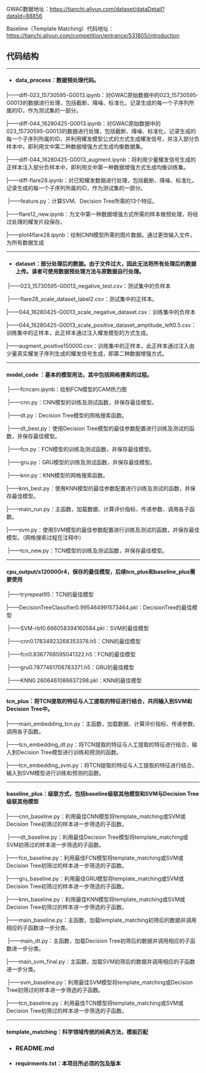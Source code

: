 GWAC数据地址：https://tianchi.aliyun.com/dataset/dataDetail?dataId=88856

Baseline（Template Matching）代码地址：https://tianchi.aliyun.com/competition/entrance/531805/introduction

## 代码结构

------

- #### data_process：数据预处理代码。


​			|——diff-023_15730595-G0013.ipynb：对GWAC原始数据中的023_15730595-G0013的数据进行处理，包括截断、降噪、标准化，记录生成的每一个子序列所属的ID，作为测试集的一部分。

​			|——diff-044_16280425-G0013.ipynb：对GWAC原始数据中的023_15730595-G0013的数据进行处理，包括截断、降噪、标准化，记录生成的每一个子序列所属的ID，并利用耀发模型公式的方式生成耀发信号，并注入部分负样本中。即利用文中第二种数据增强方式生成均衡数据集。

​			|——diff-044_16280425-G0013_augment.ipynb：将利用少量耀发信号生成的正样本注入部分负样本中，即利用文中第一种数据增强方式生成均衡训练集。

​			|——diff-flare28.ipynb：对已知耀发数据进行处理，包括截断、降噪、标准化，记录生成的每一个子序列所属的ID，作为测试集的一部分。

​			|——feature.py：计算SVM、Decision Tree所需的13个特征。

​			|——flare12_new.ipynb：为文中第一种数据增强方式所需的样本做预处理，将经过处理的耀发片段保存。

​			|——plot4flare28.ipynb：绘制CNN模型所需的图片数据。通过更改输入文件，为所有数据生成

------

- #### dataset：部分处理后的数据。由于文件过大，因此无法将所有处理后的数据上传。读者可使用数据预处理方法与原数据自行处理。

​			|——023_15730595-G0013_negative_test.csv：测试集中的负样本

​			|——flare28_scale_dataset_label2.csv：测试集中的正样本。

​			|——044_16280425-G0013_scale_negative_dataset.csv：训练集中的负样本

​			|——044_16280425-G0013_scale_positive_dataset_amplitude_left0.5.csv：训练集中的正样本，此正样本通过注入耀发模型的方式生成。		

​			|——augment_positive150000.csv：训练集中的正样本，此正样本通过注入由少量真实耀发子序列生成的耀发信号生成，即第二种数据增强方式。

- ------

  #### model_code ：基本的模型用法，其中包括网格搜索的过程。


​			|——fcncam.ipynb：绘制FCN模型的CAM热力图

​			|——cnn.py：CNN模型的训练及测试函数，并保存最佳模型。

​			|——dt.py：Decision Tree模型的网格搜索函数。

​			|——dt_best.py：使用Decision Tree模型的最佳参数配置进行训练及测试的函数，并保存最佳模型。

​			|——fcn.py：FCN模型的训练及测试函数，并保存最佳模型。

​			|——gru.py：GRU模型的训练及测试函数，并保存最佳模型。

​			|——knn.py：KNN模型的网格搜索函数。

​			|——knn_best.py：使用KNN模型的最佳参数配置进行训练及测试的函数，并保存最佳模型。

​			|——main_run.py：主函数，加载数据、计算评价指标、传递参数、调用各子函数。

​			|——svm.py：使用SVM模型的最佳参数配置进行训练及测试的函数，并保存最佳模型。（网格搜索过程在注释中）

​			|——tcn_new.py：TCN模型的训练及测试函数，并保存最佳模型。

- ------

  #### cpu_output/s120000r4，保存的最佳模型，后续tcn_plus和baseline_plus需要使用


​			|——tryrepeat95：TCN的最佳模型

​			|——DecisionTreeClassifier0.995464991573464.pkl：DecisionTree的最佳模型

​			|——SVM-rbf0.666058394160584.pkl：SVM的最佳模型

​			|——cnn0.17834923268353378.h5：CNN的最佳模型

​			|——fcn0.8367768595041322.h5：FCN的最佳模型

​			|——gru0.7877461706783371.h5：GRU的最佳模型

​			|——KNN0.2606461086637298.pkl：KNN的最佳模型

- ------

  #### tcn_plus：将TCN提取的特征与人工提取的特征进行结合，共同输入到SVM和Decision Tree中。


​			|——main_embedding_tcn.py：主函数，加载数据、计算评价指标、传递参数、调用各子函数。

​			|——tcn_embedding_dt.py：将TCN提取的特征与人工提取的特征进行结合，输入到Decision Tree模型进行训练和预测的函数。

​			|——tcn_embedding_svm.py：将TCN提取的特征与人工提取的特征进行结合，输入到SVM模型进行训练和预测的函数。

- ------

  #### baseline_plus：级联方式，包括baseline级联其他模型和SVM与Decision Tree级联其他模型


​			|——cnn_baseline.py：利用最佳CNN模型将template_matching或SVM或Decision Tree初筛过的样本进一步筛选的子函数。

​			|——dt_baseline.py：利用最佳Decision Tree模型将template_matching或SVM初筛过的样本进一步筛选的子函数。

​			|——fcn_baseline.py：利用最佳FCN模型将template_matching或SVM或Decision Tree初筛过的样本进一步筛选的子函数。

​			|——gru_baseline.py：利用最佳GRU模型将template_matching或SVM或Decision Tree初筛过的样本进一步筛选的子函数。

​			|——knn_baseline.py：利用最佳KNN模型将template_matching或SVM或Decision Tree初筛过的样本进一步筛选的子函数。

​			|——main_baseline.py：主函数，加载template_matching初筛后的数据并调用相应的子函数进一步分类。

​			|——main_dt.py：主函数，加载Decision Tree初筛后的数据并调用相应的子函数进一步分类。

​			|——main_svm_final.py：主函数，加载SVM初筛后的数据并调用相应的子函数进一步分类。

​			|——svm_baseline.py：利用最佳SVM模型将template_matching或Decision Tree初筛过的样本进一步筛选的子函数。

​			|——tcn_baseline.py：利用最佳TCN模型将template_matching或SVM或Decision Tree初筛过的样本进一步筛选的子函数。

- ------

  #### template_matching：科学领域传统的经典方法，模板匹配


- ### README.md


- #### requirments.txt：本项目所必须的包及版本




